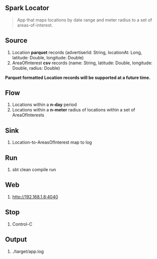 Spark Locator
-------------
>App that maps locations by date range and meter radius to a set of areas-of-interest.

Source
------
1. Location **parquet** records   (advertiserId: String, locationAt: Long, latitude: Double, longitude: Double)
2. AreaOfInterest **csv** records (name: String, latitude: Double, longitude: Double, radius: Double)

**Parquet formatted Location records will be supported at a future time.**

Flow
----
1. Locations within a **n-day** period
2. Locations within a **n-meter** radius of locations within a set of AreaOfInterests

Sink
----
1. Location-to-AreasOfInterest map to log

Run
---
1. sbt clean compile run

Web
---
1. http://192.168.1.8:4040

Stop
----
1. Control-C
 
Output
------
1. ./target/app.log